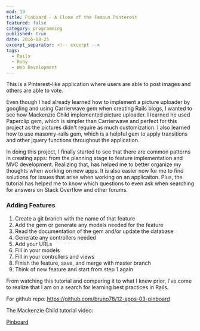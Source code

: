 ```yaml
---
mod: 19
title: Pinboard - A Clone of the Famous Pinterest
featured: false
category: programming
published: true
date: 2016-08-25
excerpt_separator: <!-- excerpt -->
tags:
  - Rails
  - Ruby
  - Web Development
---
```


This is a Pinterest-like application where users are able to post images and others are able to vote.
<!-- excerpt -->

Even though I had already learned how to implement a picture uploader by googling and using Carrierwave gem when creating Rails blogs, I wanted to see how Mackenzie Child implemented picture uploader. I learned he used Paperclip gem, which is simpler than Carrierwave and perfect for this project as the pictures didn't require as much customization. I also learned how to use masonry-rails gem, which is a helpful gem to apply transitions and other jquery functions throughout the application.

In doing this project, I finally started to see that there are common patterns in creating apps: from the planning stage to feature implementation and MVC development. Realizing that, has helped me to better organize my thoughts when working on new apps. It is also easier now for me to find solutions for issues that arise when working on an applicaiton. Plus, the tutorial has helped me to know which questions to even ask when searching for answers on Stack Overflow and other forums.

### Adding Features

1. Create a git branch with the name of that feature
2. Add the gem or generate any models needed for the feature
3. Read the documentation of the gem and/or update the database
4. Generate any controllers needed
5. Add your URLs
6. Fill in your models
7. Fill in your controllers and views
8. Finish the feature, save, and merge with master branch
9. Think of new feature and start from step 1 again

From watching this tutorial and comparing it to what I knew prior, I've come to realize that I am on a search for learning best practices in Rails.

For github repo:
<https://github.com/bruno78/12-apps-03-pinboard>

The Mackenzie Child tutorial video:

[Pinboard](https://www.youtube.com/watch?v=abcnfFS_DS8&list=PL23ZvcdS3XPLNdRYB_QyomQsShx59tpc-&index=4)
